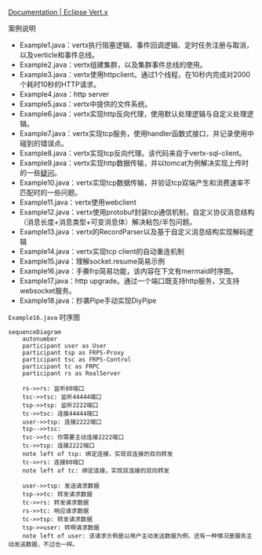 [Documentation | Eclipse Vert.x](https://vertx.io/docs/)

案例说明

* Example1.java：vertx执行阻塞逻辑、事件回调逻辑、定时任务注册与取消，以及verticle和事件总线。
* Example2.java：vertx组建集群，以及集群事件总线的使用。
* Example3.java：vertx使用httpclient。通过1个线程，在10秒内完成对2000个耗时10秒的HTTP请求。
* Example4.java：http server
* Example5.java：vertx中提供的文件系统。
* Example6.java：vertx实现http反向代理，使用默认处理逻辑与自定义处理逻辑。
* Example7.java：vertx实现tcp服务，使用handler函数式接口，并记录使用中碰到的错误点。
* Example8.java：vertx实现tcp反向代理。该代码来自于vertx-sql-client。
* Example9.java：vertx实现http数据传输，并以tomcat为例解决实现上传时的一些[疑问](https://juejin.cn/post/7055851941837930533)。
* Example10.java：vertx实现tcp数据传输，并验证tcp双端产生和消费速率不匹配时的一些问题。
* Example11.java：vertx使用webclient
* Example12.java：vertx使用protobuf封装tcp通信机制，自定义协议消息结构（消息长度+消息类型+可变消息体）解决粘包/半包问题。
* Example13.java：vertx的RecordParser以及基于自定义消息结构实现解码逻辑
* Example14.java：vertx实现tcp client的自动重连机制
* Example15.java：理解socket.resume简易示例
* Example16.java：手撕frp简易功能，该内容在下文有mermaid时序图。
* Example17.java：http upgrade。通过一个端口既支持http服务，又支持websocket服务。
* Example18.java：抄袭Pipe手动实现DiyPipe




`Example16.java` 时序图

```mermaid
sequenceDiagram
    autonumber
    participant user as User
    participant tsp as FRPS-Proxy
    participant tsc as FRPS-Control
    participant tc as FRPC
    participant rs as RealServer
    
    rs->>rs: 监听80端口
    tsc->>tsc: 监听44444端口
    tsp->>tsp: 监听2222端口
    tc->>tsc: 连接44444端口
    user->>tsp: 连接2222端口
    tsp-->>tsc: 
    tsc->>tc: 你需要主动连接2222端口
    tc->>tsp: 连接2222端口
    note left of tsp: 绑定连接，实现双连接的双向转发
    tc->>rs: 连接80端口
    note left of tc: 绑定连接，实现双连接的双向转发

    user->>tsp: 发送请求数据
    tsp->>tc: 转发请求数据
    tc->>rs: 转发请求数据
    rs->>tc: 响应请求数据
    tc->>tsp: 转发请求数据
    tsp->>user: 转啊请求数据
    note left of user: 该请求示例是以用户主动发送数据为例，还有一种情况是服务主动发送数据，不过也一样。
    
```